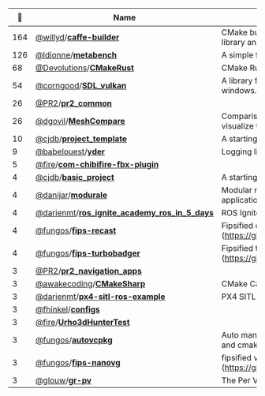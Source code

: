 |:star2: | Name | Description | 🌍|
|---|---|---|---|
|164|[@willyd](https://github.com/willyd)/[**caffe-builder**](https://github.com/willyd/caffe-builder)|CMake build scripts to automate building the Caffe library and its dependencies.||
|126|[@ldionne](https://github.com/ldionne)/[**metabench**](https://github.com/ldionne/metabench)|A simple framework for compile-time benchmarks||
|68|[@Devolutions](https://github.com/Devolutions)/[**CMakeRust**](https://github.com/Devolutions/CMakeRust)|CMake Rust Language Support||
|54|[@corngood](https://github.com/corngood)/[**SDL_vulkan**](https://github.com/corngood/SDL_vulkan)|A library for creating Vulkan surfaces for SDL2 windows.||
|26|[@PR2](https://github.com/PR2)/[**pr2_common**](https://github.com/PR2/pr2_common)|||
|26|[@dgovil](https://github.com/dgovil)/[**MeshCompare**](https://github.com/dgovil/MeshCompare)|Comparison tools for Maya meshes, to help visualize the differences between similar meshes.||
|10|[@cjdb](https://github.com/cjdb)/[**project_template**](https://github.com/cjdb/project_template)|A starting point for C++ projects.||
|9|[@babelouest](https://github.com/babelouest)/[**yder**](https://github.com/babelouest/yder)|Logging library for C applications|[:arrow_upper_right:](https://babelouest.github.io/yder/)|
|5|[@fire](https://github.com/fire)/[**com-chibifire-fbx-plugin**](https://github.com/fire/com-chibifire-fbx-plugin)|||
|4|[@cjdb](https://github.com/cjdb)/[**basic_project**](https://github.com/cjdb/basic_project)|A starting point for C++ projects.||
|4|[@danijar](https://github.com/danijar)/[**modurale**](https://github.com/danijar/modurale)|Modular real time engine for computer graphics applications||
|4|[@darienmt](https://github.com/darienmt)/[**ros_ignite_academy_ros_in_5_days**](https://github.com/darienmt/ros_ignite_academy_ros_in_5_days)|ROS Ignite Academy : ROS in 5 Days projects||
|4|[@fungos](https://github.com/fungos)/[**fips-recast**](https://github.com/fungos/fips-recast)|Fipsified detour/recast lib (https://github.com/memononen/recastnavigation) ||
|4|[@fungos](https://github.com/fungos)/[**fips-turbobadger**](https://github.com/fungos/fips-turbobadger)|Fipsified turbobadger (https://github.com/fruxo/turbobadger) ||
|3|[@PR2](https://github.com/PR2)/[**pr2_navigation_apps**](https://github.com/PR2/pr2_navigation_apps)|||
|3|[@awakecoding](https://github.com/awakecoding)/[**CMakeSharp**](https://github.com/awakecoding/CMakeSharp)|CMake C# Language Support||
|3|[@darienmt](https://github.com/darienmt)/[**px4-sitl-ros-example**](https://github.com/darienmt/px4-sitl-ros-example)|PX4 SITL ROS Example||
|3|[@fhinkel](https://github.com/fhinkel)/[**configs**](https://github.com/fhinkel/configs)|||
|3|[@fire](https://github.com/fire)/[**Urho3dHunterTest**](https://github.com/fire/Urho3dHunterTest)|||
|3|[@fungos](https://github.com/fungos)/[**autovcpkg**](https://github.com/fungos/autovcpkg)|Auto manage native dependencies using vcpkg and cmake||
|3|[@fungos](https://github.com/fungos)/[**fips-nanovg**](https://github.com/fungos/fips-nanovg)|fipsified version of nanovg (https://github.com/memononen/nanovg.git)||
|3|[@glouw](https://github.com/glouw)/[**gr-pv**](https://github.com/glouw/gr-pv)|The Per Vices Functional Test System||

